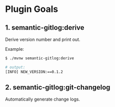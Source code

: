 # Plugin Goals

## 1. semantic-gitlog:derive

Derive version number and print out.

Example:

```bash
$ ./mvnw semantic-gitlog:derive

# output:
[INFO] NEW_VERSION:==0.1.2
```

## 2. semantic-gitlog:git-changelog

Automatically generate change logs.

